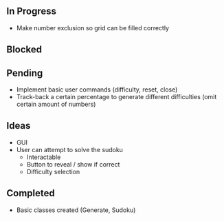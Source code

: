 ## In Progress
* Make number exclusion so grid can be filled correctly

## Blocked


## Pending
* Implement basic user commands (difficulty, reset, close)
* Track-back a certain percentage to generate different difficulties (omit certain amount of numbers)

## Ideas
* GUI
* User can attempt to solve the sudoku
	* Interactable
	* Button to reveal / show if correct
	* Difficulty selection

## Completed
* Basic classes created (Generate, Sudoku)

